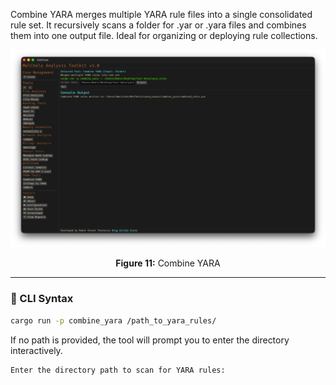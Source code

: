Combine YARA merges multiple YARA rule files into a single consolidated rule set. It recursively scans a folder for .yar or .yara files and combines them into one output file. Ideal for organizing or deploying rule collections.

![Combine YARA](../images/combineyara.png)

<p align="center"><strong>Figure 11:</strong> Combine YARA</p>


---

### 🔧 CLI Syntax

```bash
cargo run -p combine_yara /path_to_yara_rules/
```

If no path is provided, the tool will prompt you to enter the directory interactively.

```bash
Enter the directory path to scan for YARA rules:
```